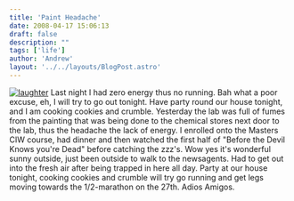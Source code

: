 ```yaml
---
title: 'Paint Headache'
date: 2008-04-17 15:06:13
draft: false
description: ""
tags: ['life']
author: 'Andrew'
layout: '../../layouts/BlogPost.astro'
---
```


[![](/shared/2008/04/laughter.gif "laughter")](/shared/2008/04/laughter.gif) Last night I had zero energy thus no running. Bah what a poor excuse, eh, I will try to go out tonight. Have party round our house tonight, and I am cooking cookies and crumble. Yesterday the lab was full of fumes from the painting that was being done to the chemical stores next door to the lab, thus the headache the lack of energy. I enrolled onto the Masters CIW course, had dinner and then watched the first half of "Before the Devil Knows you're Dead" before catching the zzz's. Wow yes it's wonderful sunny outside, just been outside to walk to the newsagents. Had to get out into the fresh air after being trapped in here all day. Party at our house tonight, cooking cookies and crumble will try go running and get legs moving towards the 1/2-marathon on the 27th. Adios Amigos.
